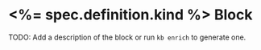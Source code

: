 # <%= spec.definition.kind %> Block

TODO: Add a description of the block or run `kb enrich` to generate one.